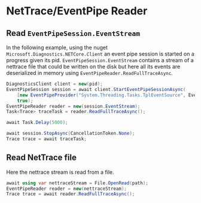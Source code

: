 # NetTrace/EventPipe Reader

## Read `EventPipeSession.EventStream`

In the following example, using the nuget `Microsoft.Diagnostics.NETCore.Client`
an event pipe session is started on a progress given its pid.
`EventPipeSession.EventStream` contains a stream of a nettrace file that could
be written on the disk but here all its events are deserialized in memory using
`EventPipeReader.ReadFullTraceAsync`.

```csharp
DiagnosticsClient client = new(pid);
EventPipeSession session = await client.StartEventPipeSessionAsync(
    [new EventPipeProvider("System.Threading.Tasks.TplEventSource", EventLevel.Verbose, 0x3)],
    true);
EventPipeReader reader = new(session.EventStream);
Task<Trace> traceTask = reader.ReadFullTraceAsync();

await Task.Delay(5000);

await session.StopAsync(CancellationToken.None);
Trace trace = await traceTask;
```

## Read NetTrace file

Here the nettrace stream is read from a file.

```csharp
await using var nettraceStream = File.OpenRead(path);
EventPipeReader reader = new(nettraceStream);
Trace trace = await reader.ReadFullTraceAsync();
```